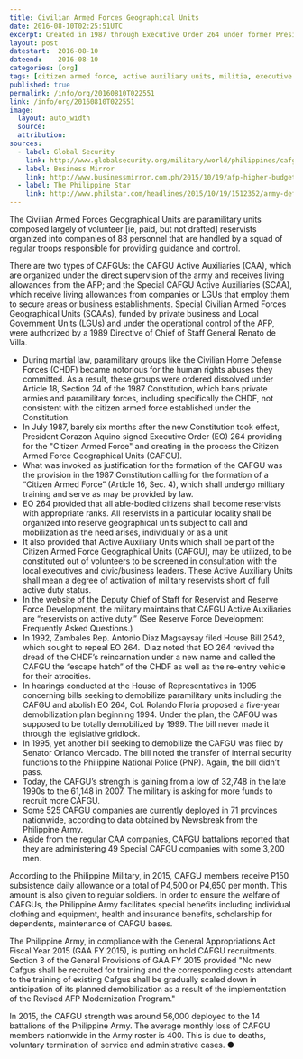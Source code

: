 ```yaml
---
title: Civilian Armed Forces Geographical Units
date: 2016-08-10T02:25:51UTC
excerpt: Created in 1987 through Executive Order 264 under former President Corazon Aquino, the Civilian Armed Forces Geographical Units. CAFGUs are paramilitary units composed largely of volunteer reservists.
layout: post
datestart:  2016-08-10
dateend:    2016-08-10
categories: [org]
tags: [citizen armed force, active auxiliary units, militia, executive order 264]
published: true
permalink: /info/org/20160810T022551
link: /info/org/20160810T022551
image:
  layout: auto_width
  source: 
  attribution:
sources:
  - label: Global Security
    link: http://www.globalsecurity.org/military/world/philippines/cafgu.htm
  - label: Business Mirror
    link: http://www.businessmirror.com.ph/2015/10/19/afp-higher-budget-for-cafgu-allowance-not-recruitment/
  - label: The Philippine Star
    link: http://www.philstar.com/headlines/2015/10/19/1512352/army-defends-increase-cafgu-budget-amid-lumad-killings
---
```


The Civilian Armed Forces Geographical Units are paramilitary units composed largely of volunteer [ie, paid, but not drafted] reservists organized into companies of 88 personnel that are handled by a squad of regular troops responsible for providing guidance and control.

There are two types of CAFGUs: the CAFGU Active Auxiliaries (CAA), which are organized under the direct supervision of the army and receives living allowances from the AFP; and the Special CAFGU Active Auxiliaries (SCAA), which receive living allowances from companies or LGUs that employ them to secure areas or business establishments. Special Civilian Armed Forces Geographical Units (SCAAs), funded by private business and Local Government Units (LGUs) and under the operational control of the AFP, were authorized by a 1989 Directive of Chief of Staff General Renato de Villa.

* During martial law, paramilitary groups like the Civilian Home Defense Forces (CHDF) became notorious for the human rights abuses they committed. As a result, these groups were ordered dissolved under Article 18, Section 24 of the 1987 Constitution, which bans private armies and paramilitary forces, including specifically the CHDF, not consistent with the citizen armed force established under the Constitution.
* In July 1987, barely six months after the new Constitution took effect, President Corazon Aquino signed Executive Order (EO) 264 providing for the "Citizen Armed Force" and creating in the process the Citizen Armed Force Geographical Units (CAFGU).
* What was invoked as justification for the formation of the CAFGU was the provision in the 1987 Constitution calling for the formation of a &ldquo;Citizen Armed Force&rdquo; (Article 16, Sec. 4), which shall undergo military training and serve as may be provided by law.
* EO 264 provided that all able-bodied citizens shall become reservists with appropriate ranks. All reservists in a particular locality shall be organized into reserve geographical units subject to call and mobilization as the need arises, individually or as a unit
* It also provided that Active Auxiliary Units which shall be part of the Citizen Armed Force Geographical Units (CAFGU), may be utilized, to be constituted out of volunteers to be screened in consultation with the local executives and civic/business leaders. These Active Auxiliary Units shall mean a degree of activation of military reservists short of full active duty status.
* In the website of the Deputy Chief of Staff for Reservist and Reserve Force Development, the military maintains that CAFGU Active Auxiliaries are &ldquo;reservists on active duty.&rdquo; (See Reserve Force Development Frequently Asked Questions.)
* In 1992, Zambales Rep. Antonio Diaz Magsaysay filed House Bill 2542, which sought to repeal EO 264.&nbsp; Diaz noted that EO 264 revived the dread of the CHDF&rsquo;s reincarnation under a new name and called the CAFGU the &ldquo;escape hatch&rdquo; of the CHDF as well as the re-entry vehicle for their atrocities.
* In hearings conducted at the House of Representatives in 1995 concerning bills seeking to demobilize paramilitary units including the CAFGU and abolish EO 264, Col. Rolando Floria proposed a five-year demobilization plan beginning 1994. Under the plan, the CAFGU was supposed to be totally demobilized by 1999. The bill never made it through the legislative gridlock.
* In 1995, yet another bill seeking to demobilize the CAFGU was filed by Senator Orlando Mercado. The bill noted the transfer of internal security functions to the Philippine National Police (PNP). Again, the bill didn&rsquo;t pass.
* Today, the CAFGU&rsquo;s strength is gaining from a low of 32,748 in the late 1990s to the 61,148 in 2007. The military is asking for more funds to recruit more CAFGU.
* Some 525 CAFGU companies are currently deployed in 71 provinces nationwide, according to data obtained by Newsbreak from the Philippine Army.
* Aside from the regular CAA companies, CAFGU battalions reported that they are administering 49 Special CAFGU companies with some 3,200 men.

According to the Philippine Military, in 2015, CAFGU members receive P150 subsistence daily allowance or a total of P4,500 or P4,650 per month. This amount is also given to regular soldiers. In order to ensure the welfare of CAFGUs, the Philippine Army facilitates special benefits including individual clothing and equipment, health and insurance benefits, scholarship for dependents, maintenance of CAFGU bases.

The Philippine Army, in compliance with the General Appropriations Act Fiscal Year 2015 (GAA FY 2015), is putting on hold CAFGU recruitments. Section 3 of the General Provisions of GAA FY 2015 provided "No new Cafgus shall be recruited for training and the corresponding costs attendant to the training of existing Cafgus shall be gradually scaled down in anticipation of its planned demobilization as a result of the implementation of the Revised AFP Modernization Program."

In 2015, the CAFGU strength was around 56,000 deployed to the 14 battalions of the Philippine Army. The average monthly loss of CAFGU members nationwide in the Army roster is 400. This is due to deaths, voluntary termination of service and administrative cases.
&#x25cf;
